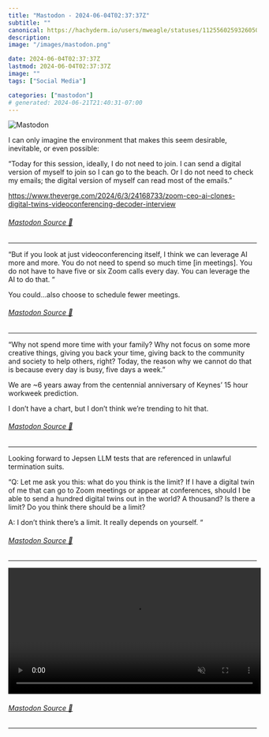 ```yaml
---
title: "Mastodon - 2024-06-04T02:37:37Z"
subtitle: ""
canonical: https://hachyderm.io/users/mweagle/statuses/112556025932605034
description:
image: "/images/mastodon.png"

date: 2024-06-04T02:37:37Z
lastmod: 2024-06-04T02:37:37Z
image: ""
tags: ["Social Media"]

categories: ["mastodon"]
# generated: 2024-06-21T21:40:31-07:00
---
```

![Mastodon](/images/mastodon.png)

<p>I can only imagine the environment that makes this seem desirable, inevitable, or even possible:</p><p>“Today for this session, ideally, I do not need to join. I can send a digital version of myself to join so I can go to the beach. Or I do not need to check my emails; the digital version of myself can read most of the emails.”</p><p><a href="https://www.theverge.com/2024/6/3/24168733/zoom-ceo-ai-clones-digital-twins-videoconferencing-decoder-interview" target="_blank" rel="nofollow noopener noreferrer" translate="no"><span class="invisible">https://www.</span><span class="ellipsis">theverge.com/2024/6/3/24168733</span><span class="invisible">/zoom-ceo-ai-clones-digital-twins-videoconferencing-decoder-interview</span></a></p>


###### [Mastodon Source 🐘](https://hachyderm.io/@mweagle/112556025932605034)

___

<p>“But if you look at just videoconferencing itself, I think we can leverage AI more and more. You do not need to spend so much time [in meetings]. You do not have to have five or six Zoom calls every day. You can leverage the AI to do that. “</p><p>You could…also choose to schedule fewer meetings.</p>


###### [Mastodon Source 🐘](https://hachyderm.io/@mweagle/112556029848233432)

___

<p>“Why not spend more time with your family? Why not focus on some more creative things, giving you back your time, giving back to the community and society to help others, right? Today, the reason why we cannot do that is because every day is busy, five days a week.”</p><p>We are ~6 years away from the centennial anniversary of Keynes’ 15 hour workweek prediction. </p><p>I don’t have a chart, but I don’t think we’re trending to hit that.</p>


###### [Mastodon Source 🐘](https://hachyderm.io/@mweagle/112556042105576899)

___

<p>Looking forward to Jepsen LLM tests that are referenced in unlawful termination suits. </p><p>“Q: Let me ask you this: what do you think is the limit? If I have a digital twin of me that can go to Zoom meetings or appear at conferences, should I be able to send a hundred digital twins out in the world? A thousand? Is there a limit? Do you think there should be a limit?</p><p>A: I don’t think there’s a limit. It really depends on yourself. “</p>


###### [Mastodon Source 🐘](https://hachyderm.io/@mweagle/112556059812002659)

___



<video controls autoplay muted loop width="512"><source src="8c5b30dcc1416f55.mp4" type="video/mp4" /></video>

###### [Mastodon Source 🐘](https://hachyderm.io/@mweagle/112556068142898641)

___

